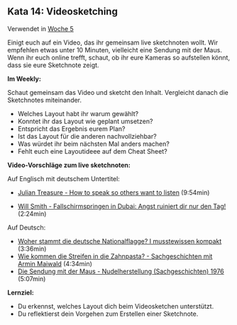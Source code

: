 ## Kata 14: Videosketching

Verwendet in [Woche 5](0410_Woche_05.md)

Einigt euch auf ein Video, das ihr gemeinsam live sketchnoten wollt. Wir empfehlen etwas unter 10 Minuten, vielleicht eine Sendung mit der Maus. Wenn ihr euch online trefft, schaut, ob ihr eure Kameras so aufstellen könnt, dass sie eure Sketchnote zeigt.

**Im Weekly:**

Schaut gemeinsam das Video und sketcht den Inhalt. Vergleicht danach die Sketchnotes miteinander. 

-  Welches Layout habt ihr warum gewählt?
- Konntet ihr das Layout wie geplant umsetzen?
- Entspricht das Ergebnis eurem Plan?
- Ist das Layout für die anderen nachvollziehbar?
- Was würdet ihr beim nächsten Mal anders machen?
- Fehlt euch eine Layoutideee auf dem Cheat Sheet?

**Video-Vorschläge zum live sketchnoten:**

Auf Englisch mit deutschem Untertitel:

-  [Julian Treasure - How to speak so others want to listen](https://www.ted.com/talks/julian_treasure_how_to_speak_so_that_people_want_to_listen?language=en) (9:54min)

- [Will Smith - Fallschirmspringen in Dubai: Angst ruiniert dir nur den Tag!](https://www.youtube.com/watch?v=W1sF1sgUeTU) (2:24min)

Auf Deutsch:

-  [Woher stammt die deutsche Nationalflagge? I musstewissen kompakt](https://www.youtube.com/watch?v=XQmJve3yD9Q&feature=youtu.be) (3:36min)
-  [Wie kommen die Streifen in die Zahnpasta? - Sachgeschichten mit Armin Maiwald](https://www.youtube.com/watch?v=Pius1MtUIrY) (4:34min)
-  [Die Sendung mit der Maus - Nudelherstellung (Sachgeschichten) 1976](https://www.youtube.com/watch?v=95XER5t2xn0&feature=youtu.be) (5:07min)

**Lernziel:**

- Du erkennst, welches Layout dich beim Videosketchen unterstützt.
- Du reflektierst dein Vorgehen zum Erstellen einer Sketchnote.